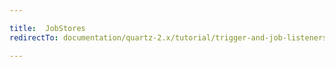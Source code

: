 ```yaml
---

title:  JobStores
redirectTo: documentation/quartz-2.x/tutorial/trigger-and-job-listeners.html

---
```

